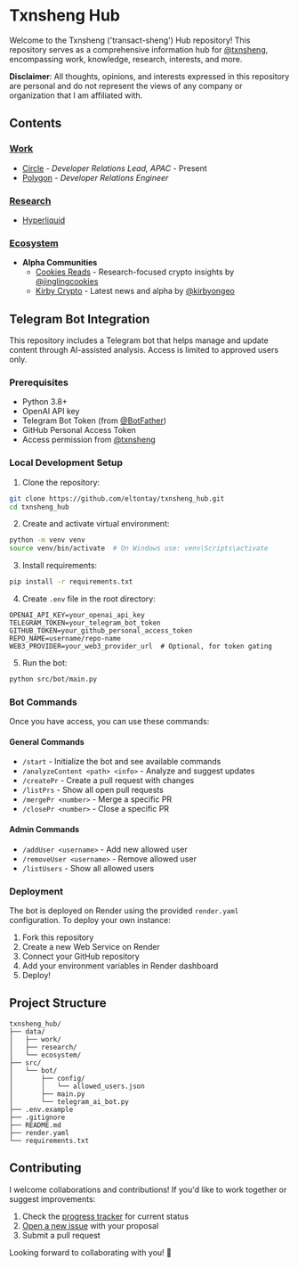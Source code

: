 # Txnsheng Hub

Welcome to the Txnsheng ('transact-sheng') Hub repository! This repository serves as a comprehensive information hub for [@txnsheng](https://twitter.com/txnsheng), encompassing work, knowledge, research, interests, and more.

**Disclaimer**: All thoughts, opinions, and interests expressed in this repository are personal and do not represent the views of any company or organization that I am affiliated with.

## Contents

### [Work](data/work/)
  - [Circle](data/work/circle/) - *Developer Relations Lead, APAC* - Present
  - [Polygon](data/work/polygon/) - *Developer Relations Engineer*

### [Research](data/research/)
  - [Hyperliquid](data/research/hyperliquid/README.md)

### [Ecosystem](data/ecosystem/)
- **Alpha Communities**
  - [Cookies Reads](https://t.me/cookiesreads) - Research-focused crypto insights by [@jinglingcookies](https://x.com/jinglingcookies)
  - [Kirby Crypto](https://t.me/kirbycrypto) - Latest news and alpha by [@kirbyongeo](https://x.com/kirbyongeo)

## Telegram Bot Integration

This repository includes a Telegram bot that helps manage and update content through AI-assisted analysis. Access is limited to approved users only.

### Prerequisites
- Python 3.8+
- OpenAI API key
- Telegram Bot Token (from [@BotFather](https://t.me/botfather))
- GitHub Personal Access Token
- Access permission from [@txnsheng](https://t.me/txnsheng)

### Local Development Setup

1. Clone the repository:
```bash
git clone https://github.com/eltontay/txnsheng_hub.git
cd txnsheng_hub
```

2. Create and activate virtual environment:
```bash
python -m venv venv
source venv/bin/activate  # On Windows use: venv\Scripts\activate
```

3. Install requirements:
```bash
pip install -r requirements.txt
```

4. Create `.env` file in the root directory:
```env
OPENAI_API_KEY=your_openai_api_key
TELEGRAM_TOKEN=your_telegram_bot_token
GITHUB_TOKEN=your_github_personal_access_token
REPO_NAME=username/repo-name
WEB3_PROVIDER=your_web3_provider_url  # Optional, for token gating
```

5. Run the bot:
```bash
python src/bot/main.py
```

### Bot Commands
Once you have access, you can use these commands:

#### General Commands
- `/start` - Initialize the bot and see available commands
- `/analyzeContent <path> <info>` - Analyze and suggest updates
- `/createPr` - Create a pull request with changes
- `/listPrs` - Show all open pull requests
- `/mergePr <number>` - Merge a specific PR
- `/closePr <number>` - Close a specific PR

#### Admin Commands
- `/addUser <username>` - Add new allowed user
- `/removeUser <username>` - Remove allowed user
- `/listUsers` - Show all allowed users

### Deployment
The bot is deployed on Render using the provided `render.yaml` configuration. To deploy your own instance:

1. Fork this repository
2. Create a new Web Service on Render
3. Connect your GitHub repository
4. Add your environment variables in Render dashboard
5. Deploy!

## Project Structure
```
txnsheng_hub/
├── data/
│   ├── work/
│   ├── research/
│   └── ecosystem/
├── src/
│   └── bot/
│       ├── config/
│       │   └── allowed_users.json
│       ├── main.py
│       └── telegram_ai_bot.py
├── .env.example
├── .gitignore
├── README.md
├── render.yaml
└── requirements.txt
```

## Contributing

I welcome collaborations and contributions! If you'd like to work together or suggest improvements:

1. Check the [progress tracker](data/prompt/progress.md) for current status
2. [Open a new issue](https://github.com/eltontay/txnsheng_hub/issues) with your proposal
3. Submit a pull request

Looking forward to collaborating with you! 🚀
